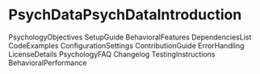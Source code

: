 # PsychDataPsychDataIntroduction
PsychologyObjectives
SetupGuide
BehavioralFeatures
DependenciesList
CodeExamples
ConfigurationSettings
ContributionGuide
ErrorHandling
LicenseDetails
PsychologyFAQ
Changelog
TestingInstructions
BehavioralPerformance
